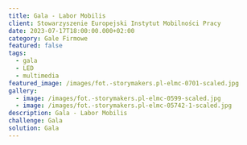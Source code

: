 ```yaml
---
title: Gala - Labor Mobilis
client: Stowarzyszenie Europejski Instytut Mobilności Pracy
date: 2023-07-17T18:00:00.000+02:00
category: Gale Firmowe
featured: false
tags:
  - gala
  - LED
  - multimedia
featured_image: /images/fot.-storymakers.pl-elmc-0701-scaled.jpg
gallery:
  - image: /images/fot.-storymakers.pl-elmc-0599-scaled.jpg
  - image: /images/fot.-storymakers.pl-elmc-05742-1-scaled.jpg
description: Gala - Labor Mobilis
challenge: Gala
solution: Gala
---
```

